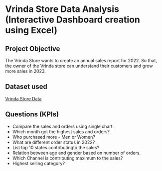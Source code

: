 # Vrinda Store Data Analysis (Interactive Dashboard creation using Excel)

## Project Objective

The Vrinda Store wants to create an annual sales report for 2022. So that, the owner of the Vrinda store can understand their customers and grow more sales in 2023.

## Dataset used

[Vrinda Store Data](https://docs.google.com/spreadsheets/d/1zdLDghhHl9bynOzd48rDeZtCvCyDWTeA/edit?usp=sharing&ouid=113907451729758661404&rtpof=true&sd=true)

## Questions (KPIs)

- Compare the sales and orders using single chart.
- Which month got the highest sales and orders?
- Who purchased more - Men or Women?
- What are different order status in 2022?
- List top 10 states contributingto the sales?
- Relation between age and gender based on number of orders.
- Which Channel is contributing maximum to the sales?
- Highest selling category?

